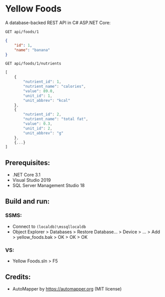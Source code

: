 # Yellow Foods
A database-backed REST API in C# ASP.NET Core:
```HTTP
GET api/foods/1
```

```JSON
{
    "id": 1,
    "name": "banana"
}
```

```HTTP
GET api/foods/1/nutrients
```

```JavaScript
[
    {
        "nutrient_id": 1,
        "nutrient_name": "calories",
        "value": 89.0,
        "unit_id": 1,
        "unit_abbrev": "kcal"
    },
    {
        "nutrient_id": 2,
        "nutrient_name": "total fat",
        "value": 0.3,
        "unit_id": 2,
        "unit_abbrev": "g"
    },
    {...}
]
```

## Prerequisites:
- .NET Core 3.1
- Visual Studio 2019
- SQL Server Management Studio 18

## Build and run:
### SSMS:
- Connect to `(localdb)\mssqllocaldb`
- Object Explorer > Databases > Restore Database... > Device > ... > Add > yellow_foods.bak > OK > OK > OK
### VS:
- Yellow Foods.sln > F5

## Credits:
- AutoMapper by https://automapper.org (MIT license)
